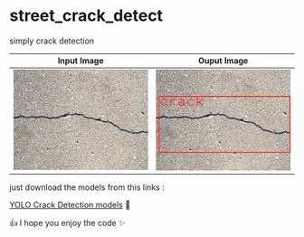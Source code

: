 # street_crack_detect
simply crack detection


   Input Image             |        Ouput Image
:-------------------------:|:-------------------------:
![](/images/input.jpg)  |  ![](/images/output.jpg)

just download the models from this links : 

[YOLO Crack Detection models](https://www.kaggle.com/hussainsalih/streetcrackdetection) :link:

:+1: I hope you enjoy the code :sparkles:
